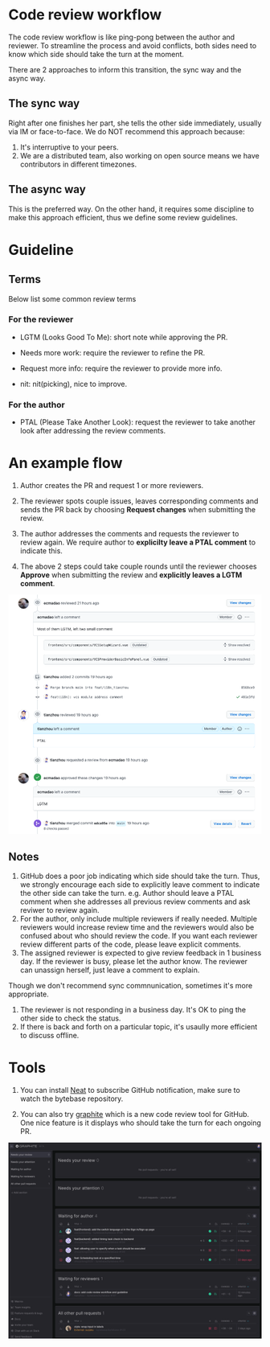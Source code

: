 # Code review workflow

The code review workflow is like ping-pong between the author and reviewer. To streamline the process and avoid conflicts, both sides need to know which side should take the turn at the moment.

There are 2 approaches to inform this transition, the sync way and the async way.

## The sync way

Right after one finishes her part, she tells the other side immediately, usually via IM or face-to-face. We do NOT recommend this approach because:

1. It's interruptive to your peers.
2. We are a distributed team, also working on open source means we have contributors in different timezones.

## The async way

This is the preferred way. On the other hand, it requires some discipline to make this approach efficient, thus we define some review guidelines.

# Guideline

## Terms

Below list some common review terms

### For the reviewer

- LGTM (Looks Good To Me): short note while approving the PR.

- Needs more work: require the reviewer to refine the PR.

- Request more info: require the reviewer to provide more info.

- nit: nit(picking), nice to improve.

### For the author

- PTAL (Please Take Another Look): request the reviewer to take another look after addressing the review comments.

# An example flow

1. Author creates the PR and request 1 or more reviewers.

1. The reviewer spots couple issues, leaves corresponding comments and sends the PR back by choosing **Request changes** when submitting the review.

1. The author addresses the comments and requests the reviewer to review again. We require author to **explicilty leave a PTAL comment** to indicate this.

1. The above 2 steps could take couple rounds until the reviewer chooses **Approve** when submitting the review and **explicitly leaves a LGTM comment**.

![Screenshot](https://raw.githubusercontent.com/bytebase/bytebase/main/docs/assets/codereview1.png)

## Notes

1. GitHub does a poor job indicating which side should take the turn. Thus, we strongly encourage each side to explicitly leave comment to indicate the other side can take the turn. e.g. Author should leave a PTAL comment when she addresses all previous review comments and ask reviwer to review again.
1. For the author, only include multiple reviewers if really needed. Multiple reviewers would increase review time and the reviewers would also be confused about who should review the code. If you want each reviewer review different parts of the code, please leave explicit comments.
1. The assigned reviewer is expected to give review feedback in 1 business day. If the reviewer is busy, please let the author know. The reviewer can unassign herself, just leave a comment to explain.

Though we don't recommend sync commnunication, sometimes it's more appropriate.

1. The reviewer is not responding in a business day. It's OK to ping the other side to check the status.
2. If there is back and forth on a particular topic, it's usaully more efficient to discuss offline.

# Tools

1. You can install [Neat](https://neat.run/) to subscribe GitHub notification, make sure to watch the bytebase repository.

1. You can also try [graphite](https://graphite.dev/) which is a new code review tool for GitHub. One nice feature is it displays who should take the turn for each ongoing PR.

![Screenshot](https://raw.githubusercontent.com/bytebase/bytebase/main/docs/assets/codereview2.png)
